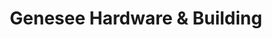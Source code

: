 ---
title: "Genesee Hardware & Building"
url: /genesee/genesee-hardware-and-building/
shop: hardware
---